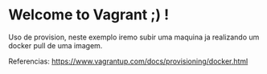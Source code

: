 # Welcome to Vagrant ;) !

Uso de provision, neste exemplo iremo subir uma maquina ja realizando um docker pull de uma imagem.

Referencias:
https://www.vagrantup.com/docs/provisioning/docker.html